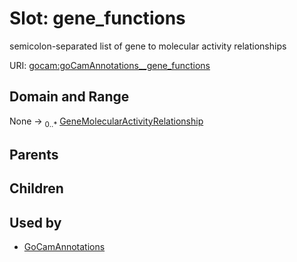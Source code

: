 
# Slot: gene_functions


semicolon-separated list of gene to molecular activity relationships

URI: [gocam:goCamAnnotations__gene_functions](http://w3id.org/ontogpt/gocam/goCamAnnotations__gene_functions)


## Domain and Range

None &#8594;  <sub>0..\*</sub> [GeneMolecularActivityRelationship](GeneMolecularActivityRelationship.md)

## Parents


## Children


## Used by

 * [GoCamAnnotations](GoCamAnnotations.md)
